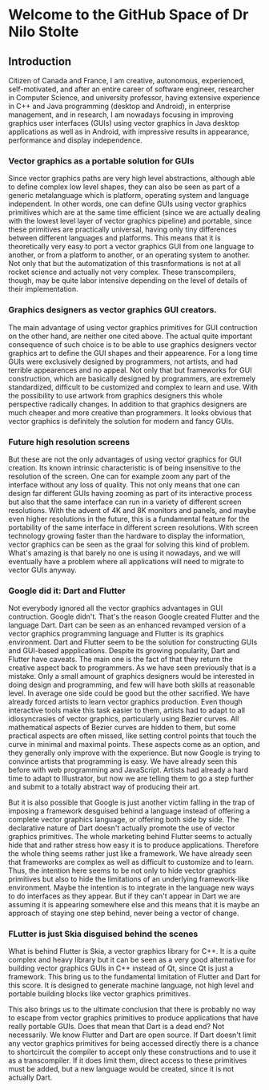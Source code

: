 # Welcome to the GitHub Space of Dr Nilo Stolte

## Introduction

Citizen of Canada and France, I am creative, autonomous, experienced, self-motivated, and after an entire career of software engineer, researcher in Computer Science, and university professor, having extensive experience in C++ and Java programming (desktop and Android), in enterprise management, and in research, I am nowadays focusing in improving graphics user interfaces (GUIs) using vector graphics in Java desktop applications as well as in Android, with impressive results in appearance, performance and display independence.

### Vector graphics as a portable solution for GUIs

Since vector graphics paths are very high level abstractions, although able to define complex low level shapes, they can also be seen as part of a generic metalanguage which is platform, operating system and language independent. In other words, one can define GUIs using vector graphics primitives which are at the same time efficient (since we are actually dealing with the lowest level layer of vector graphics pipeline) and portable, since these primitives are practically universal, having only tiny differences between different languages and platforms. 
This means that it is theoretically very easy to port a vector graphics GUI from one language to another, or from a platform to another, or an operating system to another. Not only that but the automatization of this trasnformations is not at all rocket science and actually not very complex. These transcompilers, though, may be quite labor intensive depending on the level of details of their implementation.

### Graphics designers as vector graphics GUI creators.

The main advantage of using vector graphics primitives for GUI contruction on the other hand, are neither one cited above. The actual quite important consequence of such choice is to be able to use graphics designers vector graphics art to define the GUI shapes and their appearence. For a long time GUIs were exclusively designed by programmers, not artists, and had terrible appearences and no appeal. Not only that but frameworks for GUI construction, which are basically designed by programmers, are extremely standardized, difficult to be customized and complex to learn and use. With the possibility to use artwork from graphics designers this whole perspective radically changes. In addition to that graphics designers are much cheaper and more creative than programmers. It looks obvious that vector graphics is definitely the solution for modern and fancy GUIs.

### Future high resolution screens

But these are not the only advantages of using vector graphics for GUI creation. Its known intrinsic characteristic is of being insensitive to the resolution of the screen. One can for example zoom any part of the interface without any loss of quality. This not only means that one can design far different GUIs having zooming as part of its interactive process but also that the same interface can run in a variety of different screen resolutions. With the advent of 4K and 8K monitors and panels, and maybe even higher resolutions in the future, this is a fundamental feature for the portability of the same interface in different screen resolutions. With screen technology growing faster than the hardware to display the information, vector graphics can be seen as the graal for solving this kind of problem. What's amazing is that barely no one is using it nowadays, and we will eventually have a problem where all applications will need to migrate to vector GUIs anyway.

### Google did it: Dart and Flutter

Not everybody ignored all the vector graphics advantages in GUI contruction. Google didn't. That's the reason Google created Flutter and the language Dart. Dart can be seen as an enhanced revamped version of a vector graphics programming language and Flutter is its graphics environment. Dart and Flutter seem to be the solution for constructing GUIs and GUI-based appplications. Despite its growing popularity, Dart and Flutter have caveats. The main one is the fact of that they return the creative aspect back to programmers. As we have seen previously that is a mistake. Only a small amount of graphics designers would be interested in doing design and programming, and few will have both skills at reasonable level. In average one side could be good but the other sacrified. We have already forced artists to learn vector graphics production. Even though interactive tools make this task easier to them, artists had to adapt to all idiosyncrasies of vector graphics, particularly using Bezier curves. All mathematical aspects of Bezier curves are hidden to them, but some practical aspects are often missed, like setting control points that touch the curve in minimal and maximal points. 
These aspects come as an option, and they generally only improve with the experience. But now Google is trying to convince artists that programming is easy. We have already seen this before with web programming and JavaScript. Artists had already a hard time to adapt to Illustrator, but now we are telling them to go a step further and submit to a totally abstract way of producing their art.

But it is also possible that Google is just another victim falling in the trap of imposing a framework desguised behind a language instead of offering a complete vector graphics language, or offering both side by side. The declarative nature of Dart doesn't actually promote the use of vector graphics primitives. The whole marketing behind Flutter seems to actually hide that and rather stress how easy it is to produce applications. Therefore the whole thing seems rather just like a framework. 
We have already seen that frameworks are complex as well as difficult to customize and to learn. Thus, the intention here seems to be not only to hide vector graphics primitives but also to hide the limitations of an underlying framework-like environment. Maybe the intention is to integrate in the language new ways to do interfaces as they appear. But if they can't appear in Dart we are assuming it is appearing somewhere else and this means that it is maybe an approach of staying one step behind, never being a vector of change.

### FLutter is just Skia disguised behind the scenes

What is behind Flutter is Skia, a vector graphics library for C++. It is a quite complex and heavy library but it can be seen as a very good alternative for building vector graphics GUIs in C++ instead of Qt, since Qt is just a framework. This bring us to the fundamental limitation of Flutter and Dart for this score. It is designed to generate machine language, not high level and portable building blocks like vector graphics primitives.

This also brings us to the ultimate conclusion that there is probably no way to escape from vector graphics primitives to produce applications that have really portable GUIs. Does that mean that Dart is a dead end? Not necessarily. We know Flutter and Dart are open source. If Dart doesn't limit any vector graphics primitives for being accessed directly there is a chance to shortcircuit the compiler to accept only these constructions and to use it as a transcompiler. If it does limit them, direct access to these primitives must be added, but a new language would be created, since it is not actually Dart.
